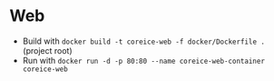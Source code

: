 # Web

* Build with `docker build -t coreice-web -f docker/Dockerfile .` (project root)
* Run with `docker run -d -p 80:80 --name coreice-web-container coreice-web`
